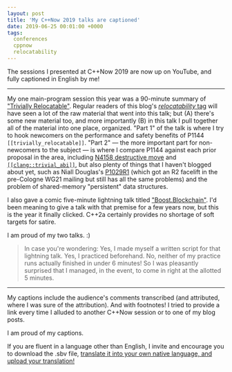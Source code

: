 ```yaml
---
layout: post
title: 'My C++Now 2019 talks are captioned'
date: 2019-06-25 00:01:00 +0000
tags:
  conferences
  cppnow
  relocatability
---
```


The sessions I presented at C++Now 2019 are now up on YouTube, and fully captioned
in English by me!

----

My one main-program session this year was a 90-minute summary of ["Trivially Relocatable"](https://www.youtube.com/watch?v=SGdfPextuAU).
Regular readers of this blog's [_relocatability_ tag](/blog/tags/#relocatability)
will have seen a lot of the raw material that went into this talk; but (A) there's some new material too, and
more importantly (B) in this talk I pull together all of the material into one place, organized. "Part 1" of the
talk is where I try to hook newcomers on the performance and safety benefits of P1144 `[[trivially_relocatable]]`.
"Part 2" — the more important part for non-newcomers to the subject — is where I compare P1144 against each
prior proposal in the area, including
[N4158 destructive move](/blog/2018/09/28/trivially-relocatable-vs-destructive-movable/)
and [`[[clang::trivial_abi]]`](/blog/2018/05/02/trivial-abi-101/), but also plenty of things that I haven't blogged
about yet, such as Niall Douglas's [P1029R1](http://www.open-std.org/jtc1/sc22/wg21/docs/papers/2018/p1029r1.pdf)
(which got an R2 facelift in the pre-Cologne WG21 mailing but still has all the same problems) and the problem of
shared-memory "persistent" data structures.

I also gave a comic five-minute lightning talk titled ["Boost.Blockchain"](https://www.youtube.com/watch?v=2v2N12xeruc).
I'd been meaning to give a talk with that premise for a few years now, but this is the year
it finally clicked. C++2a certainly provides no shortage of soft targets for satire.

I am proud of my two talks. :)

> In case you're wondering: Yes, I made myself a written script for that lightning talk. Yes, I practiced beforehand.
> No, neither of my practice runs actually finished in under 6 minutes! So I was pleasantly surprised that I managed,
> in the event, to come in right at the allotted 5 minutes.

----

My captions include the audience's comments transcribed (and attributed,
where I was sure of the attribution).  And with footnotes!  I tried to provide a link
every time I alluded to another C++Now session or to one of my blog posts.

I am proud of my captions.

If you are fluent in a language other than English, I invite and encourage you to download the .sbv file,
[translate it into your own native language, and upload your translation!](http://cppvap.wikidot.com/wiki:captions-catalog)
